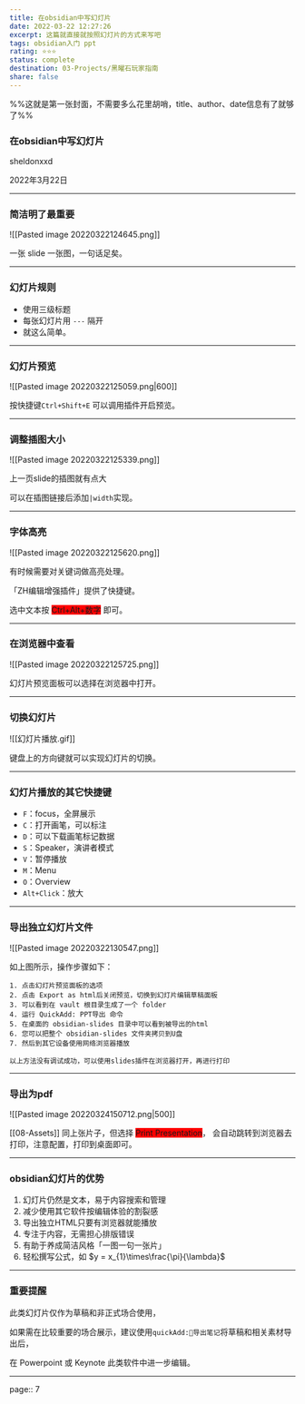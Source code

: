 ```yaml
---
title: 在obsidian中写幻灯片
date: 2022-03-22 12:27:26
excerpt: 这篇就直接就按照幻灯片的方式来写吧
tags: obsidian入门 ppt
rating: ⭐⭐⭐
status: complete
destination: 03-Projects/黑曜石玩家指南
share: false
---
```



%%这就是第一张封面，不需要多么花里胡哨，title、author、date信息有了就够了%%

### 在obsidian中写幻灯片

sheldonxxd

2022年3月22日

---

### 简洁明了最重要

![[Pasted image 20220322124645.png]]

一张 slide 一张图，一句话足矣。

---

### 幻灯片规则

- 使用三级标题
- 每张幻灯片用 `---` 隔开
- 就这么简单。

---

### 幻灯片预览

![[Pasted image 20220322125059.png|600]]

按快捷键`Ctrl+Shift+E` 可以调用插件开启预览。

---

### 调整插图大小

![[Pasted image 20220322125339.png]]

上一页slide的插图就有点大


可以在插图链接后添加`|width`实现。

---

### 字体高亮

![[Pasted image 20220322125620.png]]

有时候需要对关键词做高亮处理。

「ZH编辑增强插件」提供了快捷键。

选中文本按 <span style="background-color:#ff0000">Ctrl+Alt+数字</span> 即可。

---

### 在浏览器中查看

![[Pasted image 20220322125725.png]]

幻灯片预览面板可以选择在浏览器中打开。

---

### 切换幻灯片

![[幻灯片播放.gif]]

键盘上的方向键就可以实现幻灯片的切换。


---

### 幻灯片播放的其它快捷键

- `F`：focus，全屏展示
- `C`：打开画笔，可以标注
- `D`：可以下载画笔标记数据
- `S`：Speaker，演讲者模式
- `V`：暂停播放
- `M`：Menu
- `O`：Overview
- `Alt+Click`：放大

---

### 导出独立幻灯片文件

![[Pasted image 20220322130547.png]]

如上图所示，操作步骤如下：

```
1. 点击幻灯片预览面板的选项
2. 点击 Export as html后关闭预览，切换到幻灯片编辑草稿面板
3. 可以看到在 vault 根目录生成了一个 folder
4. 运行 QuickAdd: PPT导出 命令
5. 在桌面的 obsidian-slides 目录中可以看到被导出的html
6. 您可以把整个 obsidian-slides 文件夹拷贝到U盘
7. 然后到其它设备使用网络浏览器播放

以上方法没有调试成功，可以使用slides插件在浏览器打开，再进行打印
```

---

### 导出为pdf

![[Pasted image 20220324150712.png|500]]

[[08-Assets]]
同上张片子，但选择 <span style="background-color:#ff0000">Print Presentation</span>，
会自动跳转到浏览器去打印，注意配置，打印到桌面即可。

---

### obsidian幻灯片的优势

1. 幻灯片仍然是文本，易于内容搜索和管理
2. 减少使用其它软件按编辑体验的割裂感
3. 导出独立HTML只要有浏览器就能播放
4. 专注于内容，无需担心排版错误
5. 有助于养成简洁风格「一图一句一张片」
6. 轻松撰写公式，如 $y = x_{1}\times\frac{\pi}{\lambda}$

---

### 重要提醒

此类幻灯片仅作为草稿和非正式场合使用，

如果需在比较重要的场合展示，建议使用`quickAdd:👑导出笔记`将草稿和相关素材导出后，

在 Powerpoint 或 Keynote 此类软件中进一步编辑。

---

page:: 7





